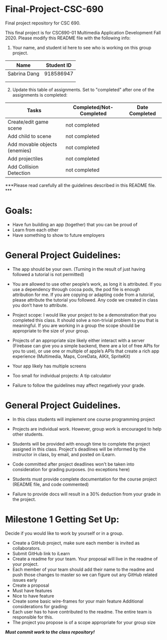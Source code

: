 # Final-Project-CSC-690
Final project repository for CSC 690.

This final project is for CSC690-01 Multimedia Application Development Fall 2020. Please modify this README file with the following info: 

1. Your name, and student id here to see who is working on this group project.


| Name                     |   Student ID  |
| ------------------------ | ------------- |
| Sabrina Dang             |   918586947   |
|                          |               |
|                          |               |



2. Update this table of assignments. Set to "completed" after one of the assignments is completed:


| Tasks                         |   Completed/Not-Completed  | Date Completed |
| ----------------------------- | -------------------------- | -------------- |
| Create/edit game scene        |        not completed       |                |
| Add child to scene            |        not completed       |                |
| Add movable objects (enemies) |        not completed       |                |
| Add projectiles               |        not completed       |                |
| Add Collision Detection       |        not completed       |                |


***Please read carefully all the guidelines described in this README file. ***
# Goals:

* Have fun building an app (together) that you can be proud of
* Learn from each other
* Have something to show to future employers

# General Project Guidelines:

* The app should be your own. (Turning in the result of just having followed a tutorial is not
permitted)

* You are allowed to use other people’s work, as long it is attributed. If you use a dependency
through cocoa pods, the pod file is enough attribution for me. If you are copying or adapting
code from a tutorial, please attribute the tutorial you followed. Any code we created in class
you don’t have to attribute. 

* Project scope: I would like your project to be a demonstration that you completed this class.
It should solve a non-trivial problem to you that is meaningful. If you are working in a group
the scope should be appropriate to the size of your group.

* Projects of an appropriate size likely either interact with a server (Firebase can give you a
simple backend, there are a lot of free APIs for you to use), or use one or multiple of
apple’s APIs that create a rich app experience (Multimedia, Maps, CoreData, AIKit,
SpriteKit)

* Your app likely has multiple screens

* Too small for individual projects: A tip calculator

* Failure to follow the guidelines may affect negatively your grade.

# General Project Guidelines. 

* In this class students will implement one course programming project

* Projects are individual work. However, group work is encouraged to help other students.

* Students will be provided with enough time to complete the project assigned in this class. 
Project's deadlines will be informed by the instructor in class, by email, and posted on iLearn. 

* Code committed after project deadlines won't be taken into consideration for grading purposes. (no exceptions here)

* Students must provide complete documentation for the course project (README file, and code commented) 

* Failure to provide docs will result in a 30% deduction from your grade in the project.

# Milestone 1 Getting Set Up:

Decide if you would like to work by yourself or in a group.
- Create a GitHub project, make sure each member is invited as collaborators.
- Submit GitHub link to iLearn
- Create a readme for your team. Your proposal will live in the readme of your project.
- Each member of your team should add their name to the readme and push those changes to
master so we can figure out any GitHub related issues early
- Create a proposal
- Must have features
- Nice to have feature
- Create some basic wire-frames for your main feature
Additional considerations for grading:
- Each user has to have contributed to the readme. The entire team is responsible for this.
- The project you propose is of a scope appropriate for your group size


***Must commit work to the class repository!***




 


